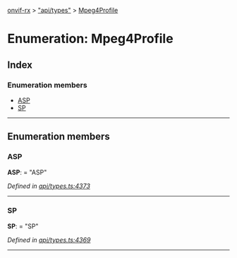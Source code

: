 [onvif-rx](../README.md) > ["api/types"](../modules/_api_types_.md) > [Mpeg4Profile](../enums/_api_types_.mpeg4profile.md)

# Enumeration: Mpeg4Profile

## Index

### Enumeration members

* [ASP](_api_types_.mpeg4profile.md#asp)
* [SP](_api_types_.mpeg4profile.md#sp)

---

## Enumeration members

<a id="asp"></a>

###  ASP

**ASP**:  = "ASP"

*Defined in [api/types.ts:4373](https://github.com/patrickmichalina/onvif-rx/blob/3ab1739/src/api/types.ts#L4373)*

___
<a id="sp"></a>

###  SP

**SP**:  = "SP"

*Defined in [api/types.ts:4369](https://github.com/patrickmichalina/onvif-rx/blob/3ab1739/src/api/types.ts#L4369)*

___

